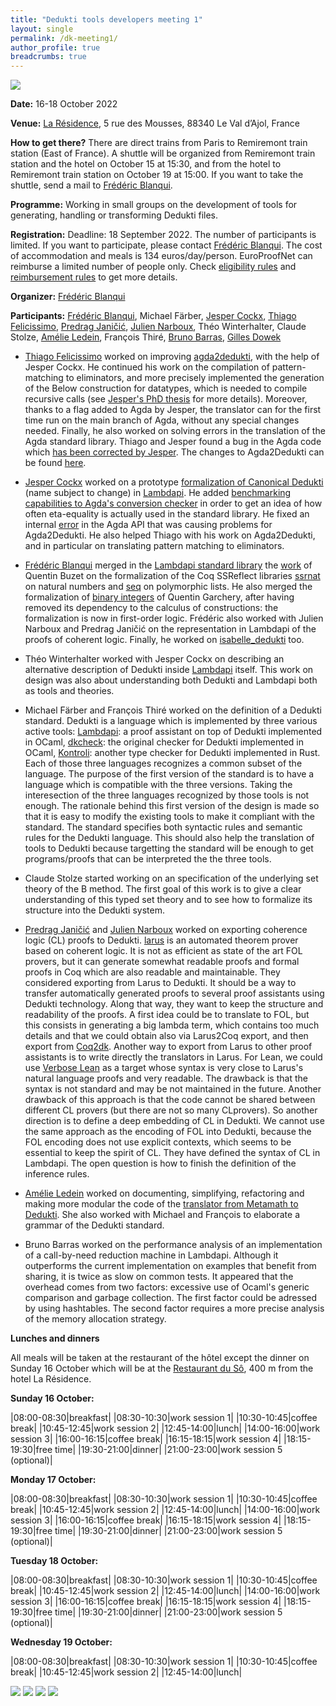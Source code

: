 ```yaml
---
title: "Dedukti tools developers meeting 1"
layout: single
permalink: /dk-meeting1/
author_profile: true
breadcrumbs: true
---
```


<img src="/_pages/WG1/Oct2022/20221016_162105_resized.jpg"/>

**Date:** 16-18 October 2022

**Venue:** [La Résidence](https://la-residence.com/), 5 rue des Mousses, 88340 Le Val d’Ajol, France

**How to get there?** There are direct trains from Paris to Remiremont train station (East of France). A shuttle will be organized from Remiremont train station and the hotel on October 15 at 15:30, and from the hotel to Remiremont train station on October 19 at 15:00. If you want to take the shuttle, send a mail to [Frédéric Blanqui](https://blanqui.gitlabpages.inria.fr/).

**Programme:** Working in small groups on the development of tools for generating, handling or transforming Dedukti files.

**Registration:** Deadline: 18 September 2022. The number of participants is limited. If you want to participate, please contact [Frédéric Blanqui](https://blanqui.gitlabpages.inria.fr/). The cost of accommodation and meals is 134 euros/day/person. EuroProofNet can reimburse a limited number of people only. Check [eligibility rules](https://europroofnet.github.io/eligibility/) and [reimbursement rules](https://europroofnet.github.io/reimbursement-rules/) to get more details.

**Organizer:** [Frédéric Blanqui](https://blanqui.gitlabpages.inria.fr/)

**Participants:**
[Frédéric Blanqui](https://blanqui.gitlabpages.inria.fr/),
Michael Färber,
[Jesper Cockx](https://jesper.sikanda.be/),
[Thiago Felicissimo](http://www.lsv.fr/~felicissimo/),
[Predrag Janičić](http://poincare.matf.bg.ac.rs/~janicic/),
[Julien Narboux](https://dpt-info.di.unistra.fr/~narboux/),
Théo Winterhalter,
Claude Stolze,
[Amélie Ledein](https://lmf.cnrs.fr/Perso/AmelieLedein),
François Thiré,
[Bruno Barras](http://www.lix.polytechnique.fr/~barras/),
[Gilles Dowek](http://www.lsv.fr/~dowek/)

<!--
[ekstraskto](https://github.com/Deducteam/ekstrakto)
[skonverto](https://github.com/Deducteam/skonverto)
[universo](https://github.com/Deducteam/universo)
-->

- [Thiago Felicissimo](http://www.lsv.fr/~felicissimo/) worked on improving [agda2dedukti](https://github.com/Deducteam/Agda2Dedukti), with the help of Jesper Cockx. He continued his work on the compilation of pattern-matching to eliminators, and more precisely implemented the generation of the Below construction for datatypes, which is needed to compile recursive calls (see [Jesper's PhD thesis](https://jesper.sikanda.be/files/thesis-final-digital.pdf) for more details). Moreover, thanks to a flag added to Agda by Jesper, the translator can for the first time run on the main branch of Agda, without any special changes needed. Finally, he also worked on solving errors in the translation of the Agda standard library. Thiago and Jesper found a bug in the Agda code which [has been corrected by Jesper](https://github.com/agda/agda/issues/6205). The changes to Agda2Dedukti can be found [here](https://github.com/thiagofelicissimo/Agda2Dedukti/tree/elimPattMatch).

- [Jesper Cockx](https://jesper.sikanda.be/) worked on a prototype [formalization of Canonical Dedukti]((https://gist.github.com/jespercockx/0849d23ace39f8c72059b9ec65fd53cd)) (name subject to change) in [Lambdapi](https://github.com/Deducteam/lambdapi). He added [benchmarking capabilities to Agda's conversion checker]((https://github.com/agda/agda/pull/6199)) in order to get an idea of how often eta-equality is actually used in the standard library. He fixed an internal [error]((https://github.com/agda/agda/issues/6205)) in the Agda API that was causing problems for Agda2Dedukti. He also helped Thiago with his work on Agda2Dedukti, and in particular on translating pattern matching to eliminators.

- [Frédéric Blanqui](https://blanqui.gitlabpages.inria.fr/) merged in the [Lambdapi standard library](https://github.com/fblanqui/lib) the [work](https://github.com/fblanqui/lib/pull/5) of Quentin Buzet on the formalization of the Coq SSReflect libraries [ssrnat](https://github.com/math-comp/math-comp/blob/master/mathcomp/ssreflect/ssrnat.v) on natural numbers and [seq](https://github.com/math-comp/math-comp/blob/master/mathcomp/ssreflect/seq.v) on polymorphic lists. He also merged the formalization of [binary integers](https://github.com/fblanqui/lib/pull/1) of Quentin Garchery, after having removed its dependency to the calculus of constructions: the formalization is now in first-order logic. Frédéric also worked with Julien Narboux and Predrag Janičić on the representation in Lambdapi of the proofs of coherent logic. Finally, he worked on [isabelle_dedukti](https://github.com/Deducteam/isabelle_dedukti) too.

- Théo Winterhalter worked with Jesper Cockx on describing an alternative description of Dedukti inside [Lambdapi](https://github.com/Deducteam/lambdapi) itself. This work on design was also about understanding both Dedukti and Lambdapi both as tools and theories.

- Michael Färber and François Thiré worked on the definition of a Dedukti standard.
Dedukti is a language which is implemented by three various active tools: [Lambdapi](https://github.com/Deducteam/lambdapi): a proof assistant on top of Dedukti implemented in OCaml, [dkcheck](https://github.com/Deducteam/Dedukti): the original checker for Dedukti implemented in OCaml, [Kontroli](https://github.com/01mf02/kontroli-rs): another type checker for Dedukti implemented in Rust.
Each of those three languages recognizes a common subset of the
language. The purpose of the first version of the standard is to have
a language which is compatible with the three versions.
Taking the interesection of the three languages recognized by those
tools is not enough. The rationale behind this first version of the
design is made so that it is easy to modify the existing tools to make
it compliant with the standard.
The standard specifies both syntactic rules and semantic rules for the
Dedukti language.
This should also help the translation of tools to Dedukti because
targetting the standard will be enough to get programs/proofs that can
be interpreted the the three tools.

- Claude Stolze started working on an specification of the underlying set theory of the B method. The first goal of this work is to give a clear understanding of this typed set theory and to see how to formalize its structure into the Dedukti system.

- [Predrag Janičić](http://poincare.matf.bg.ac.rs/~janicic/)
and [Julien Narboux](https://dpt-info.di.unistra.fr/~narboux/)
worked on exporting coherence logic (CL) proofs to Dedukti.
[larus](https://github.com/janicicpredrag/Larus) is an automated theorem prover based on coherent logic. 
It is not as efficient as state of the art FOL provers,
but it can generate somewhat readable proofs
and formal proofs in Coq which are also readable and maintainable.
They considered exporting from Larus to Dedukti. 
It should be a way to transfer automatically generated proofs to 
several proof assistants using Dedukti technology. 
Along that way, they want to keep the structure and readability of the proofs.
A first idea could be to translate to FOL, but this consists in generating a big lambda term, 
which contains too much details and that we could obtain also via Larus2Coq export,
 and then export from [Coq2dk](https://github.com/Deducteam/CoqInE).
Another way to export from Larus to other proof assistants is to write directly the translators in Larus.
For Lean, we could use [Verbose Lean](https://github.com/PatrickMassot/lean-verbose/blob/master/test/sample.lean) as a target whose syntax is very close to Larus's natural language proofs and very readable. The drawback is that the syntax is not standard and may be not maintained in the future.
Another drawback of this approach is that the code cannot be shared between different CL provers (but there are not so many CLprovers).
So another direction is to define a deep embedding of CL in Dedukti.
We cannot use the same approach as the encoding of FOL into Dedukti, 
because the FOL encoding does not use explicit contexts, which seems to be essential to keep the spirit of CL.
They have defined the syntax of CL in Lambdapi. 
The open question is how to finish the definition of the inference rules. 

- [Amélie Ledein](https://lmf.cnrs.fr/Perso/AmelieLedein) worked on documenting, simplifying, refactoring and making more modular the code of the [translator from Metamath to Dedukti](https://gitlab.com/semantiko/mm2dk/translator). She also worked with Michael and François to elaborate a grammar of the Dedukti standard.

- Bruno Barras worked on the performance analysis of an implementation of a call-by-need reduction machine in Lambdapi. Although it outperforms the current implementation on examples that benefit from sharing, it is twice as slow on common tests. It appeared that the overhead comes from two factors: excessive use of Ocaml's generic comparison and garbage collection. The first factor could be adressed by using hashtables. The second factor requires a more precise analysis of the memory allocation strategy.

**Lunches and dinners**

All meals will be taken at the restaurant of the hôtel except the dinner on Sunday 16 October which will be at the [Restaurant du Sô](https://restaurantduso.fr/), 400 m from the hotel La Résidence.

**Sunday 16 October:**

|08:00-08:30|breakfast|
|08:30-10:30|work session 1|
|10:30-10:45|coffee break|
|10:45-12:45|work session 2|
|12:45-14:00|lunch|
|14:00-16:00|work session 3|
|16:00-16:15|coffee break|
|16:15-18:15|work session 4|
|18:15-19:30|free time|
|19:30-21:00|dinner|
|21:00-23:00|work session 5 (optional)|

**Monday 17 October:**

|08:00-08:30|breakfast|
|08:30-10:30|work session 1|
|10:30-10:45|coffee break|
|10:45-12:45|work session 2|
|12:45-14:00|lunch|
|14:00-16:00|work session 3|
|16:00-16:15|coffee break|
|16:15-18:15|work session 4|
|18:15-19:30|free time|
|19:30-21:00|dinner|
|21:00-23:00|work session 5 (optional)|

**Tuesday 18 October:**

|08:00-08:30|breakfast|
|08:30-10:30|work session 1|
|10:30-10:45|coffee break|
|10:45-12:45|work session 2|
|12:45-14:00|lunch|
|14:00-16:00|work session 3|
|16:00-16:15|coffee break|
|16:15-18:15|work session 4|
|18:15-19:30|free time|
|19:30-21:00|dinner|
|21:00-23:00|work session 5 (optional)|

**Wednesday 19 October:**

|08:00-08:30|breakfast|
|08:30-10:30|work session 1|
|10:30-10:45|coffee break|
|10:45-12:45|work session 2|
|12:45-14:00|lunch|

<img src="/_pages/WG1/Oct2022/20221016_122649_resized.jpg"/>
<img src="/_pages/WG1/Oct2022/20221016_122726_resized.jpg"/>

<img src="/_pages/WG1/Oct2022/20221016_122621_resized.jpg"/>
<img src="/_pages/WG1/Oct2022/20221016_122627_resized.jpg"/>

